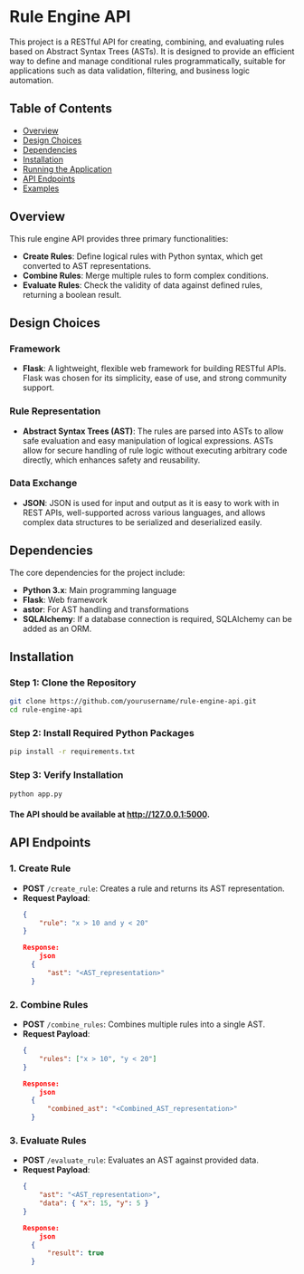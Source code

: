 # Rule Engine API

This project is a RESTful API for creating, combining, and evaluating rules based on Abstract Syntax Trees (ASTs). It is designed to provide an efficient way to define and manage conditional rules programmatically, suitable for applications such as data validation, filtering, and business logic automation.

## Table of Contents

- [Overview](#overview)
- [Design Choices](#design-choices)
- [Dependencies](#dependencies)
- [Installation](#installation)
- [Running the Application](#running-the-application)
- [API Endpoints](#api-endpoints)
- [Examples](#examples)

## Overview

This rule engine API provides three primary functionalities:
- **Create Rules**: Define logical rules with Python syntax, which get converted to AST representations.
- **Combine Rules**: Merge multiple rules to form complex conditions.
- **Evaluate Rules**: Check the validity of data against defined rules, returning a boolean result.

## Design Choices

### Framework

- **Flask**: A lightweight, flexible web framework for building RESTful APIs. Flask was chosen for its simplicity, ease of use, and strong community support.

### Rule Representation

- **Abstract Syntax Trees (AST)**: The rules are parsed into ASTs to allow safe evaluation and easy manipulation of logical expressions. ASTs allow for secure handling of rule logic without executing arbitrary code directly, which enhances safety and reusability.

### Data Exchange

- **JSON**: JSON is used for input and output as it is easy to work with in REST APIs, well-supported across various languages, and allows complex data structures to be serialized and deserialized easily.

## Dependencies

The core dependencies for the project include:
- **Python 3.x**: Main programming language
- **Flask**: Web framework
- **astor**: For AST handling and transformations
- **SQLAlchemy**: If a database connection is required, SQLAlchemy can be added as an ORM.


## Installation

### Step 1: Clone the Repository


```bash
git clone https://github.com/yourusername/rule-engine-api.git
cd rule-engine-api 
```

### Step 2: Install Required Python Packages

```bash
pip install -r requirements.txt
```
### Step 3: Verify Installation

```bash
python app.py
```

#### The API should be available at http://127.0.0.1:5000.

## API Endpoints

### 1. Create Rule
- **POST** `/create_rule`: Creates a rule and returns its AST representation.
- **Request Payload**:
  ```json
  {
      "rule": "x > 10 and y < 20"
  }

  Response:
      json
    {
        "ast": "<AST_representation>"
    }

### 2. Combine Rules
- **POST** `/combine_rules`: Combines multiple rules into a single AST.
- **Request Payload**:
  ```json
  {
      "rules": ["x > 10", "y < 20"]
  }

  Response:
      json
    {
        "combined_ast": "<Combined_AST_representation>"
    }

### 3. Evaluate Rules
- **POST** `/evaluate_rule`: Evaluates an AST against provided data.
- **Request Payload**:
  ```json
  {
      "ast": "<AST_representation>",
      "data": { "x": 15, "y": 5 }
  }

  Response:
      json
    {
        "result": true
    }

